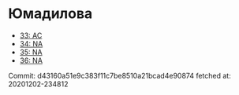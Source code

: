 # Юмадилова
- [33: AC](33.md)
- [34: NA](34.md)
- [35: NA](35.md)
- [36: NA](36.md)

Commit: d43160a51e9c383f11c7be8510a21bcad4e90874
 fetched at: 20201202-234812
